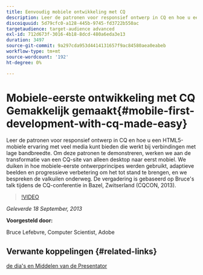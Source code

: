 ```yaml
---
title: Eenvoudig mobiele ontwikkeling met CQ
description: Leer de patronen voor responsief ontwerp in CQ en hoe u een HTML5-mobiele ervaring met veel media kunt bieden die werkt bij verbindingen met lage bandbreedte. Om deze patronen te demonstreren, werken we aan de transformatie van een CQ-site van alleen desktop naar eerst mobiel. We duiken in hoe mobiele-eerste ontwerpprincipes werden gebruikt, adaptieve beelden en progressieve verbetering om het tot stand te brengen, en we bespreken de valkuilen onderweg. De vergadering is gebaseerd op Bruce's talk tijdens de CQ-conferentie in Bazel, Zwitserland (CQCON, 2013).
discoiquuid: 5d79cfc0-a128-445b-9745-fd3722b550ac
targetaudience: target-audience advanced
exl-id: 712d673f-3016-4b18-8dcd-480a6eda3e13
duration: 3497
source-git-commit: 9a297cda953d4414131657f9ac84580aea0eabeb
workflow-type: tm+mt
source-wordcount: '192'
ht-degree: 0%

---
```


# Mobiele-eerste ontwikkeling met CQ Gemakkelijk gemaakt{#mobile-first-development-with-cq-made-easy}

Leer de patronen voor responsief ontwerp in CQ en hoe u een HTML5-mobiele ervaring met veel media kunt bieden die werkt bij verbindingen met lage bandbreedte. Om deze patronen te demonstreren, werken we aan de transformatie van een CQ-site van alleen desktop naar eerst mobiel. We duiken in hoe mobiele-eerste ontwerpprincipes werden gebruikt, adaptieve beelden en progressieve verbetering om het tot stand te brengen, en we bespreken de valkuilen onderweg. De vergadering is gebaseerd op Bruce&#39;s talk tijdens de CQ-conferentie in Bazel, Zwitserland (CQCON, 2013).

>[!VIDEO](https://video.tv.adobe.com/v/19572/?quality=9)

*Geleverde 18 September, 2013*

**Voorgesteld door:**

Bruce Lefebvre, Computer Scientist, Adobe

## Verwante koppelingen {#related-links}

[ de dia&#39;s en Middelen van de Presentator ](https://brucelefebvre.com/blog/2013/09/18/cq-gems-mobile-first-development/)
